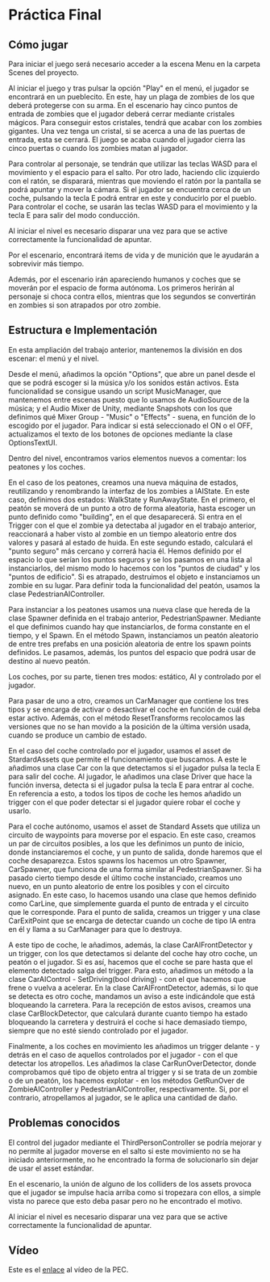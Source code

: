 # Práctica Final

## Cómo jugar
Para iniciar el juego será necesario acceder a la escena Menu en la carpeta Scenes del proyecto.

Al iniciar el juego y tras pulsar la opción "Play" en el menú, el jugador se encontrará en un pueblecito. En este, hay un plaga de zombies de los que deberá protegerse con su arma. En el escenario hay cinco puntos de entrada de zombies que el jugador deberá cerrar mediante cristales mágicos. Para conseguir estos cristales, tendrá que acabar con los zombies gigantes. Una vez tenga un cristal, si se acerca a una de las puertas de entrada, esta se cerrará. El juego se acaba cuando el jugador cierra las cinco puertas o cuando los zombies matan al jugador.

Para controlar al personaje, se tendrán que utilizar las teclas WASD para el movimiento y el espacio para el salto. Por otro lado, haciendo clic izquierdo con el ratón, se disparará, mientras que moviendo el ratón por la pantalla se podrá apuntar y mover la cámara.
Si el jugador se encuentra cerca de un coche, pulsando la tecla E podrá entrar en este y conducirlo por el pueblo. Para controlar el coche, se usarán las teclas WASD para el movimiento y la tecla E para salir del modo conducción.

Al iniciar el nivel es necesario disparar una vez para que se active correctamente la funcionalidad de apuntar.

Por el escenario, encontrará items de vida y de munición que le ayudarán a sobrevivir más tiempo.

Además, por el escenario irán apareciendo humanos y coches que se moverán por el espacio de forma autónoma. Los primeros herirán al personaje si choca contra ellos, mientras que los segundos se convertirán en zombies si son atrapados por otro zombie.

## Estructura e Implementación
En esta ampliación del trabajo anterior, mantenemos la división en dos escenar: el menú y el nivel.

Desde el menú, añadimos la opción "Options", que abre un panel desde el que se podrá escoger si la música y/o los sonidos están activos. Esta funcionalidad se consigue usando un script MusicManager, que mantenemos entre escenas puesto que lo usamos de AudioSource de la música; y el Audio Mixer de Unity, mediante Snapshots con los que definimos qué Mixer Group - "Music" o "Effects" - suena, en función de lo escogido por el jugador. Para indicar si está seleccionado el ON o el OFF, actualizamos el texto de los botones de opciones mediante la clase OptionsTextUI.

Dentro del nivel, encontramos varios elementos nuevos a comentar: los peatones y los coches.

En el caso de los peatones, creamos una nueva máquina de estados, reutilizando y renombrando la interfaz de los zombies a IAIState. En este caso, definimos dos estados: WalkState y RunAwayState. En el primero, el peatón se moverá de un punto a otro de forma aleatoria, hasta escoger un punto definido como "building", en el que desaparecerá. Si entra en el Trigger con el que el zombie ya detectaba al jugador en el trabajo anterior, reaccionará a haber visto al zombie en un tiempo aleatorio entre dos valores y pasará al estado de huida. En este segundo estado, calculará el "punto seguro" más cercano y correrá hacia él. Hemos definido por el espacio lo que serían los puntos seguros y se los pasamos en una lista al instanciarlos, del mismo modo lo hacemos con los "puntos de ciudad" y los "puntos de edificio". Si es atrapado, destruimos el objeto e instanciamos un zombie en su lugar. Para definir toda la funcionalidad del peatón, usamos la clase PedestrianAIController.

Para instanciar a los peatones usamos una nueva clase que hereda de la clase Spawner definida en el trabajo anterior, PedestrianSpawner. Mediante el que definimos cuando hay que instanciarlos, de forma constante en el tiempo, y el Spawn. En el método Spawn, instanciamos un peatón aleatorio de entre tres prefabs en una posición aleatoria de entre los spawn points definidos. Le pasamos, además, los puntos del espacio que podrá usar de destino al nuevo peatón.

Los coches, por su parte, tienen tres modos: estático, AI y controlado por el jugador.

Para pasar de uno a otro, creamos un CarManager que contiene los tres tipos y se encarga de activar o desactivar el coche en función de cuál deba estar activo. Además, con el método ResetTransforms recolocamos las versiones que no se han movido a la posición de la última versión usada, cuando se produce un cambio de estado.

En el caso del coche controlado por el jugador, usamos el asset de StardardAssets que permite el funcionamiento que buscamos. A este le añadimos una clase Car con la que detectamos si el jugador pulsa la tecla E para salir del coche. Al jugador, le añadimos una clase Driver que hace la función inversa, detecta si el jugador pulsa la tecla E para entrar al coche. En referencia a esto, a todos los tipos de coche les hemos añadido un trigger con el que poder detectar si el jugador quiere robar el coche y usarlo.

Para el coche autónomo, usamos el asset de Standard Assets que utiliza un circuito de waypoints para moverse por el espacio. En este caso, creamos un par de circuitos posibles, a los que les definimos un punto de inicio, donde instanciaremos el coche, y un punto de salida, donde haremos que el coche desaparezca. Estos spawns los hacemos un otro Spawner, CarSpawner, que funciona de una forma similar al PedestrianSpawner. Si ha pasado cierto tiempo desde el último coche instanciado, creamos uno nuevo, en un punto aleatorio de entre los posibles y con el circuito asignado. En este caso, lo hacemos usando una clase que hemos definido como CarLine, que simplemente guarda el punto de entrada y el circuito que le corresponde. Para el punto de salida, creamos un trigger y una clase CarExitPoint que se encarga de detectar cuando un coche de tipo IA entra en él y llama a su CarManager para que lo destruya.

A este tipo de coche, le añadimos, además, la clase CarAIFrontDetector y un trigger, con los que detectamos si delante del coche hay otro coche, un peatón o el jugador. Si es así, hacemos que el coche se pare hasta que el elemento detectado salga del trigger. Para esto, añadimos un método a la clase CarAIControl - SetDriving(bool driving) - con el que hacemos que frene o vuelva a acelerar. En la clase CarAIFrontDetector, además, si lo que se detecta es otro coche, mandamos un aviso a este indicándole que está bloqueando la carretera. Para la recepción de estos avisos, creamos una clase CarBlockDetector, que calculará durante cuanto tiempo ha estado bloqueando la carretera y destruirá el coche si hace demasiado tiempo, siempre que no esté siendo controlado por el jugador.

Finalmente, a los coches en movimiento les añadimos un trigger delante - y detrás en el caso de aquellos controlados por el jugador - con el que detectar los atropellos. Les añadimos la clase CarRunOverDetector, donde comprobamos qué tipo de objeto entra al trigger y si se trata de un zombie o de un peatón, los hacemos explotar - en los métodos GetRunOver de ZombieAIController y PedestrianAIController, respectivamente. Si, por el contrario, atropellamos al jugador, se le aplica una cantidad de daño.


## Problemas conocidos
El control del jugador mediante el ThirdPersonController se podría mejorar y no permite al jugador moverse en el salto si este movimiento no se ha iniciado anteriormente, no he encontrado la forma de solucionarlo sin dejar de usar el asset estándar.

En el escenario, la unión de alguno de los colliders de los assets provoca que el jugador se impulse hacia arriba como si tropezara con ellos, a simple vista no parece que esto deba pasar pero no he encontrado el motivo.

Al iniciar el nivel es necesario disparar una vez para que se active correctamente la funcionalidad de apuntar.

## Vídeo
Este es el [enlace](https://youtu.be/9tUgbhGmeI4) al vídeo de la PEC.
